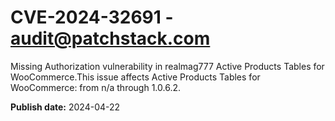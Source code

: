 # CVE-2024-32691 - audit@patchstack.com

Missing Authorization vulnerability in realmag777 Active Products Tables for WooCommerce.This issue affects Active Products Tables for WooCommerce: from n/a through 1.0.6.2.



**Publish date:** 2024-04-22
